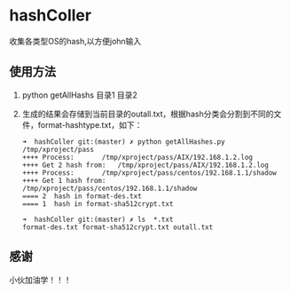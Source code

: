 # hashColler
收集各类型OS的hash,以方便john输入


## 使用方法
1. python getAllHashs 目录1 目录2 
2. 生成的结果会存储到当前目录的outall.txt，根据hash分类会分割到不同的文件，format-hashtype.txt，如下：

	```
	➜  hashColler git:(master) ✗ python getAllHashes.py /tmp/xproject/pass                                         
	++++ Process:		/tmp/xproject/pass/AIX/192.168.1.2.log 
	++++ Get 2 hash from:	/tmp/xproject/pass/AIX/192.168.1.2.log 
	++++ Process:		/tmp/xproject/pass/centos/192.168.1.1/shadow 
	++++ Get 1 hash from:	/tmp/xproject/pass/centos/192.168.1.1/shadow 
	==== 2	hash in format-des.txt
	==== 1	hash in format-sha512crypt.txt
	
	➜  hashColler git:(master) ✗ ls  *.txt  
	format-des.txt format-sha512crypt.txt outall.txt
	
	```
## 感谢
小伙加油学！！！
